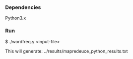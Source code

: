 ### Dependencies

Python3.x

### Run

$ ./wordfreq.y \<input-file\>

This will generate: ../results/mapredeuce_python_results.txt
